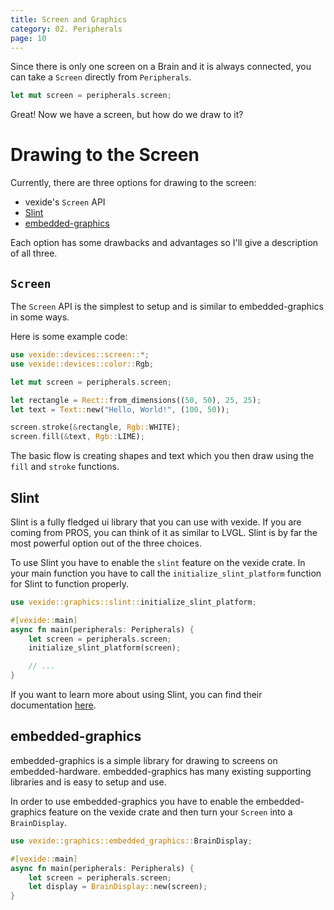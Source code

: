 ```yaml
---
title: Screen and Graphics
category: 02. Peripherals
page: 10
---
```


Since there is only one screen on a Brain and it is always connected, you can take a `Screen` directly from `Peripherals`.
```rust
let mut screen = peripherals.screen;
```
Great! Now we have a screen, but how do we draw to it?

# Drawing to the Screen

Currently, there are three options for drawing to the screen:
- vexide's `Screen` API
- [Slint](https://crates.io/crates/slint)
- [embedded-graphics](https://crates.io/crates/embedded-graphics)

Each option has some drawbacks and advantages so I'll give a description of all three.

## `Screen`

The `Screen` API is the simplest to setup and is similar to embedded-graphics in some ways.

Here is some example code:
```rust
use vexide::devices::screen::*;
use vexide::devices::color::Rgb;

let mut screen = peripherals.screen;

let rectangle = Rect::from_dimensions((50, 50), 25, 25);
let text = Text::new("Hello, World!", (100, 50));

screen.stroke(&rectangle, Rgb::WHITE);
screen.fill(&text, Rgb::LIME);
```

The basic flow is creating shapes and text which you then draw using the `fill` and `stroke` functions.

## Slint

Slint is a fully fledged ui library that you can use with vexide. If you are coming from PROS, you can think of it as similar to LVGL.
Slint is by far the most powerful option out of the three choices. 

To use Slint you have to enable the `slint` feature on the vexide crate. In your main function you have to call the `initialize_slint_platform` function for Slint to function properly.
```rust
use vexide::graphics::slint::initialize_slint_platform;

#[vexide::main]
async fn main(peripherals: Peripherals) {
    let screen = peripherals.screen;
    initialize_slint_platform(screen);

    // ...
}
```

If you want to learn more about using Slint, you can find their documentation [here](https://releases.slint.dev/).

## embedded-graphics

embedded-graphics is a simple library for drawing to screens on embedded-hardware. embedded-graphics has many existing supporting libraries and is easy to setup and use.

In order to use embedded-graphics you have to enable the embedded-graphics feature on the vexide crate and then turn your `Screen` into a `BrainDisplay`.

```rust
use vexide::graphics::embedded_graphics::BrainDisplay;

#[vexide::main]
async fn main(peripherals: Peripherals) {
    let screen = peripherals.screen;
    let display = BrainDisplay::new(screen);
}
```